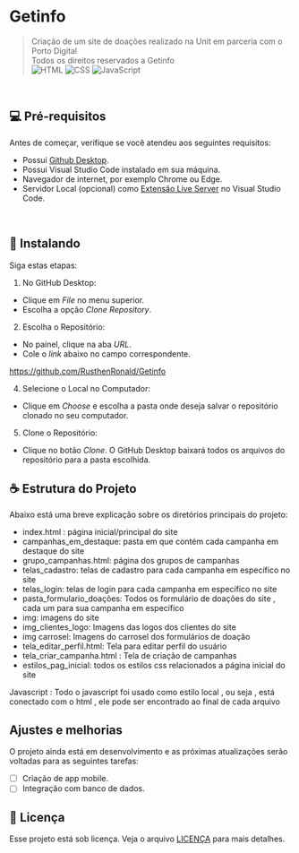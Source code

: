 # Getinfo 

>Criação de um site de doações realizado na Unit em parceria com o Porto Digital <br>
>Todos os direitos reservados a Getinfo <br>
![HTML](https://img.shields.io/badge/HTML5-E34F26?style=for-the-badge&logo=html5&logoColor=white)
![CSS](https://img.shields.io/badge/CSS3-1572B6?style=for-the-badge&logo=css3&logoColor=white)
![JavaScript](https://img.shields.io/badge/JavaScript-323330?style=for-the-badge&logo=javascript&logoColor=F7DF1E)

<br>

## 💻 Pré-requisitos

Antes de começar, verifique se você atendeu aos seguintes requisitos:

- Possui [Github Desktop](https://desktop.github.com/download/).
- Possui Visual Studio Code instalado em sua máquina.
- Navegador de internet, por exemplo Chrome ou Edge.
- Servidor Local (opcional) como [Extensão Live Server](https://marketplace.visualstudio.com/items?itemName=ritwickdey.LiveServer)
 no Visual Studio Code.

<br>

## 🚀 Instalando

Siga estas etapas:

1. No GitHub Desktop:

- Clique em *File* no menu superior.
- Escolha a opção *Clone Repository*.

2. Escolha o Repositório:
- No painel, clique na aba *URL*.
- Cole o *link* abaixo no campo correspondente. 


<https://github.com/RusthenRonald/Getinfo>


4. Selecione o Local no Computador:
- Clique em *Choose* e escolha a pasta onde deseja salvar o repositório clonado no seu computador.

5. Clone o Repositório:
- Clique no botão *Clone*. O GitHub Desktop baixará todos os arquivos do repositório para a pasta escolhida.



## ☕ Estrutura do Projeto

Abaixo está uma breve explicação sobre os diretórios principais do projeto:

- index.html : página inicial/principal do site <br>
- campanhas_em_destaque: pasta em que contém cada campanha em destaque do site <br>
- grupo_campanhas.html: página dos grupos de campanhas <br>
- telas_cadastro: telas de cadastro para cada campanha em específico no site <br>
- telas_login: telas de login para cada campanha em específico no site <br>
- pasta_formulario_doações: Todos os formulário de doações do site , cada um para sua campanha em específico <br>
- img: imagens do site <br>
- img_clientes_logo: Imagens das logos dos clientes do site <br>
- img carrosel: Imagens do carrosel dos formulários de doação <br>
- tela_editar_perfil.html:  Tela para editar perfil do usuário <br>
- tela_criar_campanha.html : Tela de criação de campanhas <br>
- estilos_pag_inicial: todos os estilos css relacionados a página inicial do site <br>

Javascript : Todo o javascript foi usado como estilo local , ou seja , está conectado com o html , ele pode ser encontrado ao final de cada arquivo 



## Ajustes e melhorias

O projeto ainda está em desenvolvimento e as próximas atualizações serão voltadas para as seguintes tarefas:

- [ ] Criação de app mobile.
- [ ] Integração com banco de dados.

## 📝 Licença

Esse projeto está sob licença. Veja o arquivo [LICENÇA](LICENSE.md) para mais detalhes.

